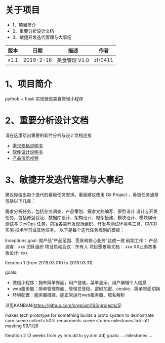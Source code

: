 # 关于项目

* 1、项目简介
* 2、重要分析设计文档
* 3、敏捷开发迭代管理与大事纪

| 版本	|日期  | 描述	|作者
|------|-----------|-----|---
|v1.1|	2019-2-16|	美食管理 V1.0	|zfr0411

1、项目简介
==========
pythob + flask 实现微信美食管理小程序

2、重要分析设计文档
================

请在这里给出重要的软件分析与设计文档连接

* [需求规格说明书]()
* [软件设计说明书]()
* [产品演示视频]()

3、敏捷开发迭代管理与大事纪
=====

建议你给出每个迭代的看板任务安排。看板建议使用 Git Project ，看板任务通常包括以下几类：

需求分析任务，包括业务调查、产品策划、需求文档编写、原型设计
设计与开发任务，包括原型验证、数据库设计、架构设计、框架搭建、模块设计、模块编码
测试与 DevOps 任务，包括各类开发规范组织、开发与测试环境与工具、CI/CD 实施
技术学习或其他任务。
以下是每个迭代任务规划的模板：

Inceptions
goal: 就产品“产品范围、愿景和核心业务”达成一致
前期工作：
产品调查：xxx
团队组织
项目启动会议：所有人
项目愿景等文档： xxx
XX业务故事板设计: xxx

Iteration 1 (from 2019.03.010 to 2019.03.31)

goals:

* 微信小程序：拥有简单界面，用户登陆，菜单显示，用户编辑个人信息
* web服务器：简单管理界面、管理员登陆、密码加密、cookie、简单界面切换
* 环境配置：服务器搭建、能正常运行web服务器、域名解析

详见KANBAN(https://github.com/orgs/uml163/projects/5)

makes tech prototype for something
builds a proto system to demostrate core scene
collects 50% requirments scene stories
milestones
tick-off meeting 99/1/28

Iteration 2 (3 weeks from yy.mm.dd to yy.mm.dd)
goals:
…
milestones
…

